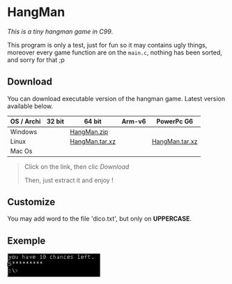 # HangMan
*This is a tiny hangman game in C99*.

This program is only a test, just for fun so it may contains ugly things,
moreover every game function are on the `main.c`,
nothing has been sorted, and sorry for that ;p

## Download

You can download executable version of the hangman game.
Latest version available below.

| OS / Archi | 32 bit | 64 bit | Arm-v6 | PowerPc G6 |
|------------|--------------------------------|--------------------------------|--------------------------------|--------------------------------|
| Windows    | | [HangMan.zip](bin/HangMan.zip) | |
| Linux      | | [HangMan.tar.xz](bin/HangMan_Linux64.tar.xz) | | [HangMan.tar.xz](bin/HangMan_PPCG6.tar.xz) |
| Mac Os     |

> Click on the link, then clic *Download*
>
> Then, just extract it and enjoy !

## Customize
You may add word to the file 'dico.txt', but only on **UPPERCASE**.

## Exemple

![exemple](exemple.gif)

